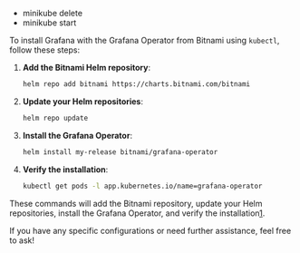 - minikube delete
- minikube start

To install Grafana with the Grafana Operator from Bitnami using `kubectl`, follow these steps:

1. **Add the Bitnami Helm repository**:
    ```sh
    helm repo add bitnami https://charts.bitnami.com/bitnami
    ```

2. **Update your Helm repositories**:
    ```sh
    helm repo update
    ```

3. **Install the Grafana Operator**:
    ```sh
    helm install my-release bitnami/grafana-operator
    ```

4. **Verify the installation**:
    ```sh
    kubectl get pods -l app.kubernetes.io/name=grafana-operator
    ```

These commands will add the Bitnami repository, update your Helm repositories, install the Grafana Operator, and verify the installation[1](https://github.com/bitnami/charts/blob/main/bitnami/grafana-operator/README.md).

If you have any specific configurations or need further assistance, feel free to ask!